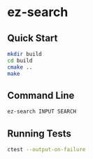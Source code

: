 # ez-search

## Quick Start
```bash
mkdir build
cd build
cmake ..
make
```

## Command Line
```bash
ez-search INPUT SEARCH
```

## Running Tests
```bash
ctest --output-on-failure
```